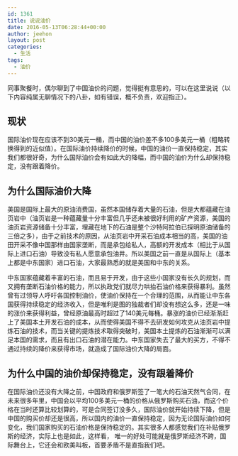 ```yaml
---
id: 1361
title: 说说油价
date: 2016-05-13T06:28:44+00:00
author: jeehon
layout: post
categories:
  - 生活
tags:
  - 油价
---
```

同事聚餐时，偶尔聊到了中国油价的问题，觉得挺有意思的，可以在这里说说（以下内容纯属无聊情况下的八卦，如有错误，概不负责，欢迎指正）。

<h2>现状</h2>
国际油价现在应该不到30美元一桶，而中国的油价差不多100多美元一桶（粗略转换得到的近似值）。在国际油价持续降价的时候，中国的油价一直保持稳定，其实我们都很好奇，为什么国际油价会有如此大的降幅，而中国的油价为什么却保持稳定，没有跟着降价。

<h2>为什么国际油价大降</h2>
美国是国际上最大的原油消费国，虽然本国储存着大量的石油，但是大都蕴藏在油页岩中（油页岩是一种蕴藏量十分丰富但几乎还未被很好利用的矿产资源，美国的油页岩资源储备十分丰富，埋藏在地下的石油是整个沙特阿拉伯已探明原油储备的三倍之多），由于之前技术的原因，从油页岩中开采石油成本相当的高，美国的油田开采不像中国那样由国家垄断，而是承包给私人，高额的开发成本（相比于从国际上进口石油）导致没有私人愿意承包油井。所以美国之前一直是从国际上（基本上都是中东国家）进口石油，大家最熟悉的就是美国和中东的关系。

中东国家蕴藏着丰富的石油，而且易于开发，由于这些小国家没有长久的规划，而又拥有垄断石油价格的能力，所以执政党们就尽力哄抬石油价格来获得暴利。虽然曾有过领导人呼吁各国控制油价，使油价保持在一个合理的范围，从而能让中东各国获得持续稳定的经济收入，但是唯利是图的独裁者们却没有想这么多，还是一味的涨价来获得利益，曾经原油最高时超过了140美元每桶。暴涨的油价已经渐渐赶上了美国本土开发石油的成本，从而使得美国不得不去研发如何攻克从油页岩中提炼石油的技术，而当关键的提炼技术取得突破时，美国本土提炼的石油渐渐可以满足本国的需求，而且有出口石油的潜在能力。中东国家失去了最大的买方，不得不通过持续的降价来获得市场，就造成了国际油价大降的局面。

<h2>为什么中国的油价却保持稳定，没有跟着降价</h2>
在国际油价还没有大降之前，中国政府和俄罗斯签了一笔大的石油天然气合同，在未来很多年里，中国会以平均100多美元一桶的价格从俄罗斯购买石油，而这个价格在当时还算比较划算的，可是合同签订没多久，国际油价就开始持续下降，但是中国的购买价却还是很高，所以国内的油价一直保持稳定，因为无论国际油价如何变化，我们国家购买的石油价格是保持稳定的。其实很多人都感觉我们在补贴俄罗斯的经济，实际上也是如此，这样看， 唯一的好处可能就是俄罗斯经济不跨，国际舞台上，它还会和欧美叫板，首要矛盾不是直指我们吧。
